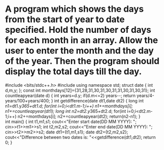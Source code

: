 # A program which shows the days from the  start of year to date specified. Hold the number of days for  each month in an array. Allow the user to enter the  month and the day of  the year. Then the program  should display the total days till the day.

#include <bits/stdc++.h>
#include <iostream>
using namespace std;
struct date
{
       int d,m,y;
};
const int monthdays[12]={31,28,31,30,31,30,31,31,30,31,30,31};
int countleapyear(date d)
{
    int years=d.y;
    if(d.m<=2)
    years--;
    return years/4-years/100+years/400;
}
int getdifference(date dt1,date dt2)
{
    long int n1=dt1.y*365+dt1.d;
    for(int i=0;i<dt1.m-1;i++)
    n1+=monthdays[i];
    n1+=countleapyear(dt1);
    long int n2=dt2.y*365+dt2.d;
    for(int i=0;i<dt2.m-1;i++)
    n2+=monthdays[i];
    n2+=countleapyear(dt2);
    return(n2-n1);
}    
int main()
{
    int t1,m1,s1;
    cout<<"Enter start date(DD MM YYYY): ";
    cin>>t1>>m1>>s1;
    int t2,m2,s2;
    cout<<"Enter end date(DD MM YYYY): ";
    cin>>t2>>m2>>s2;
    date dt1={t1,m1,s1};
    date dt2={t2,m2,s2};
    cout<<"Difference between two dates is: "<<getdifference(dt1,dt2);
    return 0;
}
